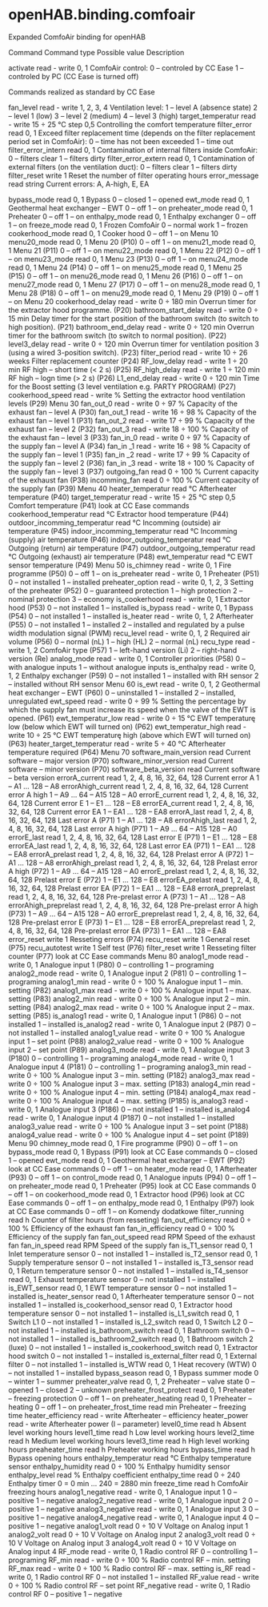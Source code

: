 # openHAB.binding.comfoair
Expanded ComfoAir binding for openHAB

Command	Command type	Possible value	Description

activate	read - write	0, 1	ComfoAir control:
0 – controled by CC Ease
1 – controled by PC (CC Ease is turned off)

Commands realized as standard by CC Ease

fan_level	read - write	1, 2, 3, 4	Ventilation level:
1 – level A (absence state)
2 – level 1 (low)
3 – level 2 (medium)
4 – level 3 (high)
target_temperatur	read - write	15 ÷ 25 °C
step 0,5	Controlling the comfort temperature
filter_error	read	0, 1	Exceed filter replacement time
(depends on the filter replacement period set in ComfoAir):
0 – time has not been exceeded
1 – time out
filter_error_intern	read	0, 1	Contamination of internal filters inside ComfoAir:
0 – filters clear
1 – filters dirty
filter_error_extern	read	0, 1	Contamination of external filters
(on the ventilation duct):
0 – filters clear
1 – filters dirty
filter_reset	write	1	Reset the number of filter operating hours
error_message	read	string	Current errors: A, A-high, E, EA
			
bypass_mode	read	0, 1	Bypass
0 – closed
1 – opened
ewt_mode	read	0, 1	Geothermal heat exchanger – EWT
0 – off
1 – on
preheater_mode	read	0, 1	Preheater
0 – off
1 – on
enthalpy_mode	read	0, 1	Enthalpy exchanger
0 – off
1 – on
freeze_mode	read	0, 1	Frozen ComfoAir
0 – normal work
1 – frozen
cookerhood_mode	read	0, 1	Cooker hood
0 – off
1 – on
Menu 10
menu20_mode	read	0, 1	Menu 20 (P10)
0 – off
1 – on
menu21_mode	read	0, 1	Menu 21 (P11)
0 – off
1 – on
menu22_mode	read	0, 1	Menu 22 (P12)
0 – off
1 – on
menu23_mode	read	0, 1	Menu 23 (P13)
0 – off
1 – on
menu24_mode	read	0, 1	Menu 24 (P14)
0 – off
1 – on
menu25_mode	read	0, 1	Menu 25 (P15)
0 – off
1 – on
menu26_mode	read	0, 1	Menu 26 (P16)
0 – off
1 – on
menu27_mode	read	0, 1	Menu 27 (P17)
0 – off
1 – on
menu28_mode	read	0, 1	Menu 28 (P18)
0 – off
1 – on
menu29_mode	read	0, 1	Menu 29 (P19)
0 – off
1 – on
Menu 20
cookerhood_delay	read - write	0 ÷ 180 min	Overrun timer for the extractor hood programme. (P20)
bathroom_start_delay	read - write	0 ÷ 15 min	Delay timer for the start position of the bathroom switch (to switch to high position). (P21)
bathroom_end_delay	read - write	0 ÷ 120 min	Overrun timer for the bathroom switch (to switch to normal position). (P22)
level3_delay	read - write	0 ÷ 120 min	Overrun timer for ventilation position 3 (using a wired 3-position switch). (P23)
filter_period	read - write	10 ÷ 26 weeks	Filter replacement counter (P24)
RF_low_delay	read - write	1 ÷ 20 min	RF high – short time (< 2 s) (P25)
RF_high_delay	read - write	1 ÷ 120 min	RF high – logn time (> 2 s) (P26)
L1_end_delay	read - write	0 ÷ 120 min	Time for the Boost setting (3 level ventilation e.g. PARTY PROGRAM) (P27)
cookerhood_speed	read - write	%	Setting the extractor hood ventilation levels (P29)
Menu 30
fan_out_0	read - write	0 ÷ 97 %	Capacity of the exhaust fan – level A (P30)
fan_out_1	read - write	16 ÷ 98 %	Capacity of the exhaust fan – level 1 (P31)
fan_out_2	read - write	17 ÷ 99 %	Capacity of the exhaust fan – level 2 (P32)
fan_out_3	read - write	18 ÷ 100 %	Capacity of the exhaust fan – level 3 (P33)
fan_in_0	read - write	0 ÷ 97 %	Capacity of the supply fan – level A (P34)
fan_in _1	read - write	16 ÷ 98 %	Capacity of the supply fan – level 1 (P35)
fan_in _2	read - write	17 ÷ 99 %	Capacity of the supply fan – level 2 (P36)
fan_in _3	read - write	18 ÷ 100 %	Capacity of the supply fan – level 3 (P37)
outgoing_fan	read	0 ÷ 100 %	Current capacity of the exhaust fan (P38)
incomming_fan	read	0 ÷ 100 %	Current capacity of the supply fan (P39)
Menu 40
heater_temperatur	read	°C	Afterheater temperature (P40)
target_temperatur	read - write	15 ÷ 25 °C
step 0,5	Comfort temperature (P41)
look at CC Ease commands
cookerhood_temperatur	read	°C	Extractor hood temperature (P44)
outdoor_incomming_temperatur	read	°C	Incomming (outside) air temperature (P45)
indoor_incomming_temperatur	read	°C	Incomming (supply) air temperature (P46)
indoor_outgoing_temperatur	read	°C	Outgoing (return) air temperature (P47)
outdoor_outgoing_temperatur	read	°C	Outgoing (exhaust) air temperature (P48)
ewt_temperatur	read	°C	EWT sensor temperature (P49)
Menu 50
is_chimney	read - write	0, 1	Fire programme (P50)
0 – off
1 – on
is_preheater	read - write	0, 1	Preheater (P51)
0 – not installed
1 – installed
preheater_option	read - write	0, 1, 2, 3	Setting of the preheater (P52)
0 – guaranteed protection
1 – high protection
2 – nominal protection
3 – economy
is_cookerhood	read - write	0, 1	Extractor hood (P53)
0 – not installed
1 – installed
is_bypass	read - write	0, 1	Bypass (P54)
0 – not installed
1 – installed
is_heater	read - write	0, 1, 2	Afterheater (P55)
0 – not installed
1 – installed
2 – installed and regulated by a pulse width modulation signal (PWM)
recu_level	read - write	0, 1, 2	Required air volume (P56)
0 – normal (nL)
1 – high (HL)
2 – normal (nL)
recu_type	read - write	1, 2	ComfoAir type (P57)
1 – left-hand version (Li)
2 – right-hand version (Re)
analog_mode	read - write	0, 1	Controller priorities (P58)
0 – with analogue inputs
1 – without analogue inputs
is_enthalpy	read - write	0, 1, 2	Enthalpy exchanger (P59)
0 – not installed
1 – installed with RH sensor
2 – installed without RH sensor
Menu 60
is_ewt	read - write	0, 1, 2	Geothermal heat exchanger – EWT (P60)
0 – uninstalled
1 – installed
2 – installed, unregulated
ewt_speed	read - write	0 ÷ 99 %	Setting the percentage by which the supply fan must increase its speed when the valve of the EWT is opened. (P61)
ewt_temperatur_low	read - write	0 ÷ 15 °C	EWT temperaturę low (below which EWT will turned on) (P62)
ewt_temperatur_high	read - write	10 ÷ 25 °C	EWT temperaturę high (above which EWT will turned on) (P63)
heater_target_temperatur	read - write	5 ÷ 40 °C	Afterheater temperature required (P64)
Menu 70
software_main_version	read		Current software – major version (P70)
software_minor_version	read		Current software – minor version (P70)
software_beta_version	read		Current software – beta version
errorA_current	read	1, 2, 4, 8, 16, 32, 64, 128	Current error A
1 – A1
…
128 – A8
errorAhigh_current	read	1, 2, 4, 8, 16, 32, 64, 128	Current error A high
1 – A9
…
64 – A15
128 – A0
errorE_current	read	1, 2, 4, 8, 16, 32, 64, 128	Current error E
1 – E1
…
128 – E8
errorEA_current	read	1, 2, 4, 8, 16, 32, 64, 128	Current error EA
1 – EA1
…
128 – EA8
errorA_last	read	1, 2, 4, 8, 16, 32, 64, 128	Last error A (P71)
1 – A1
…
128 – A8
errorAhigh_last	read	1, 2, 4, 8, 16, 32, 64, 128	Last error A high (P71)
1 – A9
…
64 – A15
128 – A0
errorE_last	read	1, 2, 4, 8, 16, 32, 64, 128	Last error E (P71)
1 – E1
…
128 – E8
errorEA_last	read	1, 2, 4, 8, 16, 32, 64, 128	Last error EA (P71)
1 – EA1
…
128 – EA8
errorA_prelast	read	1, 2, 4, 8, 16, 32, 64, 128	Prelast error A (P72)
1 – A1
…
128 – A8
errorAhigh_prelast	read	1, 2, 4, 8, 16, 32, 64, 128	Prelast error A high (P72)
1 – A9
…
64 – A15
128 – A0
errorE_prelast	read	1, 2, 4, 8, 16, 32, 64, 128	Prelast error E (P72)
1 – E1
…
128 – E8
errorEA_prelast	read	1, 2, 4, 8, 16, 32, 64, 128	Prelast error EA (P72)
1 – EA1
…
128 – EA8
errorA_preprelast	read	1, 2, 4, 8, 16, 32, 64, 128	Pre-prelast error A (P73)
1 – A1
…
128 – A8
errorAhigh_preprelast	read	1, 2, 4, 8, 16, 32, 64, 128	Pre-prelast error A high (P73)
1 – A9
…
64 – A15
128 – A0
errorE_preprelast	read	1, 2, 4, 8, 16, 32, 64, 128	Pre-prelast error E (P73)
1 – E1
…
128 – E8
errorEA_preprelast	read	1, 2, 4, 8, 16, 32, 64, 128	Pre-prelast error EA (P73)
1 – EA1
…
128 – EA8
error_reset	write	1	Resseting errors (P74)
recu_reset	write	1	General reset (P75)
recu_autotest	write	1	Self test (P76)
filter_reset	write	1	Resseting filter counter (P77)
look at CC Ease commands
Menu 80
analog1_mode	read - write	0, 1	Analogue input 1 (P80)
0 – controlling
1 – programing
analog2_mode	read - write	0, 1	Analogue input 2 (P81)
0 – controlling
1 – programing
analog1_min	read - write	0 ÷ 100 %	Analogue input 1 – min. setting (P82)
analog1_max	read - write	0 ÷ 100 %	Analogue input 1 – max. setting (P83)
analog2_min	read - write	0 ÷ 100 %	Analogue input 2 – min. setting (P84)
analog2_max	read - write	0 ÷ 100 %	Analogue input 2 – max. setting (P85)
is_analog1	read - write	0, 1	Analogue input 1 (P86)
0 – not installed
1 – installed
is_analog2	read - write	0, 1	Analogue input 2 (P87)
0 – not installed
1 – installed
analog1_value	read - write	0 ÷ 100 %	Analogue input 1 – set point (P88)
analog2_value	read - write	0 ÷ 100 %	Analogue input 2 – set point (P89)
analog3_mode	read - write	0, 1	Analogue input 3 (P180)
0 – controlling
1 – programing
analog4_mode	read - write	0, 1	Analogue input 4 (P181)
0 – controlling
1 – programing
analog3_min	read - write	0 ÷ 100 %	Analogue input 3 – min. setting (P182)
analog3_max	read - write	0 ÷ 100 %	Analogue input 3 – max. setting (P183)
analog4_min	read - write	0 ÷ 100 %	Analogue input 4 – min. setting (P184)
analog4_max	read - write	0 ÷ 100 %	Analogue input 4 – max. setting (P185)
is_analog3	read - write	0, 1	Analogue input 3 (P186)
0 – not installed
1 – installed
is_analog4	read - write	0, 1	Analogue input 4 (P187)
0 – not installed
1 – installed
analog3_value	read - write	0 ÷ 100 %	Analogue input 3 – set point (P188)
analog4_value	read - write	0 ÷ 100 %	Analogue input 4 – set point (P189)
Menu 90
chimney_mode	read	0, 1	Fire programme (P90)
0 – off
1 – on
bypass_mode	read	0, 1	Bypass (P91)
look at CC Ease commands
0 – closed
1 – opened
ewt_mode	read	0, 1	Geothermal heat excharger – EWT (P92)
look at CC Ease commands
0 – off
1 – on
heater_mode	read	0, 1	Afterheater (P93)
0 – off
1 – on
control_mode	read	0, 1	Analogue inputs (P94)
0 – off
1 – on
preheater_mode	read	0, 1	Preheater (P95)
look at CC Ease commands
0 – off
1 – on
cookerhood_mode	read	0, 1	Extractor hood (P96)
look at CC Ease commands
0 – off
1 – on
enthalpy_mode	read	0, 1	Enthalpy (P97)
look at CC Ease commands
0 – off
1 – on
Komendy dodatkowe
filter_running	read	h	Counter of filter hours (from resseting)
fan_out_efficiency	read	0 ÷ 100 %	Efficiency of the exhaust fan
fan_in_efficiency	read	0 ÷ 100 %	Efficiency of the supply fan
fan_out_speed	read	RPM	Speed of the exhaust fan
fan_in_speed	read	RPM	Speed of the supply fan
is_T1_sensor	read	0, 1	Inlet temperature sensor
0 – not installed
1 – installed
is_T2_sensor	read	0, 1	Supply temperature sensor
0 – not installed
1 – installed
is_T3_sensor	read	0, 1	Return temperature sensor
0 – not installed
1 – installed
is_T4_sensor	read	0, 1	Exhaust temperature sensor
0 – not installed
1 – installed
is_EWT_sensor	read	0, 1	EWT temperature sensor
0 – not installed
1 – installed
is_heater_sensor	read	0, 1	Afterheater temperature sensor
0 – not installed
1 – installed
is_cookerhood_sensor	read	0, 1	Extractor hood temperature sensor
0 – not installed
1 – installed
is_L1_switch	read	0, 1	Switch L1
0 – not installed
1 – installed
is_L2_switch	read	0, 1	Switch L2
0 – not installed
1 – installed
is_bathroom_switch	read	0, 1	Bathroom switch
0 – not installed
1 – installed
is_bathroom2_switch	read	0, 1	Bathroom switch 2 (luxe)
0 – not installed
1 – installed
is_cookerhood_switch	read	0, 1	Extractor hood switch
0 – not installed
1 – installed
is_external_filter	read	0, 1	External filter
0 – not installed
1 – installed
is_WTW	read	0, 1	Heat recovery (WTW)
0 – not installed
1 – installed
bypass_season	read	0, 1	Bypass summer mode
0 – winter
1 – summer
preheater_valve	read	0, 1, 2	Preheater – valve state
0 – opened
1 – closed
2 – unknown
preheater_frost_protect	read	0, 1	Preheater – freezing protection 
0 – off
1 – on
preheater_heating	read	0, 1	Preheater – heating
0 – off
1 – on
preheater_frost_time	read	min	Preheater – freezing time
heater_efficiency	read - write		Afterheater – efficiency
heater_power	read - write		Afterheater power (I – parameter)
level0_time	read	h	Absent level working hours 
level1_time	read	h	Low level working hours
level2_time	read	h	Medium level working hours
level3_time	read	h	High level working hours
preaheater_time	read	h	Preheater working hours
bypass_time	read	h	Bypass opening hours
enthalpy_temperatur	read	°C	Enthalpy temperature sensor
enthalpy_humidity	read	0 ÷ 100 %	Enthalpy humidity sensor
enthalpy_level	read	%	Enthalpy coefficient
enthalpy_time	read	0 ÷ 240	Enthalpy timer
0 = 0 min
…
240 = 2880 min
freeze_time	read	h	ComfoAir freezing hours
analog1_negative	read - write	0, 1	Analogue input 1
0 – positive
1 – negative
analog2_negative	read - write	0, 1	Analogue input 2
0 – positive
1 – negative
analog3_negative	read - write	0, 1	Analogue input 3
0 – positive
1 – negative
analog4_negative	read - write	0, 1	Analogue input 4
0 – positive
1 – negative
analog1_volt	read	0 ÷ 10 V	Voltage on Analog input 1
analog2_volt	read	0 ÷ 10 V	Voltage on Analog input 2
analog3_volt	read	0 ÷ 10 V	Voltage on Analog input 3
analog4_volt	read	0 ÷ 10 V	Voltage on Analog input 4
RF_mode	read - write	0, 1	Radio control RF
0 – controlling
1 – programing
RF_min	read - write	0 ÷ 100 %	Radio control RF – min. setting
RF_max	read - write	0 ÷ 100 %	Radio control RF – max. setting
is_RF	read - write	0, 1	Radio control RF
0 – not installed
1 – installed
RF_value	read - write	0 ÷ 100 %	Radio control RF – set point
RF_negative	read - write	0, 1	Radio control RF
0 – positive
1 – negative
